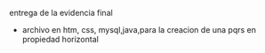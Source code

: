 entrega de la evidencia final   

- archivo en htm, css, mysql,java,para la creacion de una pqrs en propiedad horizontal  
